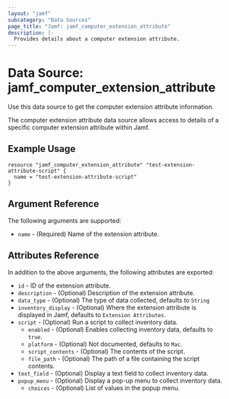 ```yaml
---
layout: "jamf"
subcategory: "Data Sources"
page_title: "Jamf: jamf_computer_extension_attribute"
description: |-
  Provides details about a computer extension attribute.
---
```


# Data Source: jamf_computer_extension_attribute

Use this data source to get the computer extension attribute information.

The computer extension attribute data source allows access to details of a specific computer extension attribute within Jamf.

## Example Usage

```hcl
resource "jamf_computer_extension_attribute" "test-extension-attribute-script" {
  name = "test-extension-attribute-script"
}
```

## Argument Reference

The following arguments are supported:

* `name`              - (Required) Name of the extension attribute.

## Attributes Reference

In addition to the above arguments, the following attributes are exported:

* `id`              - ID of the extension attribute.
* `description`       - (Optional) Description of the extension attribute.
* `data_type`         - (Optional) The type of data collected, defaults to `String`
* `inventory_display` - (Optional) Where the extension attribute is displayed in Jamf, defaults to `Extension Attributes`.
* `script`            - (Optional) Run a script to collect inventory data.
  * `enabled`           - (Optional) Enables collecting inventory data, defaults to `true`.
  * `platform`          - (Optional) Not documented, defaults to `Mac`. 
  * `script_contents`   - (Optional) The contents of the script.
  * `file_path`         - (Optional) The path of a file containing the script contents.
* `text_field`        - (Optional) Display a text field to collect inventory data.
* `popup_menu`        - (Optional) Display a pop-up menu to collect inventory data.
  * `choices`           - (Optional) List of values in the popup menu.
